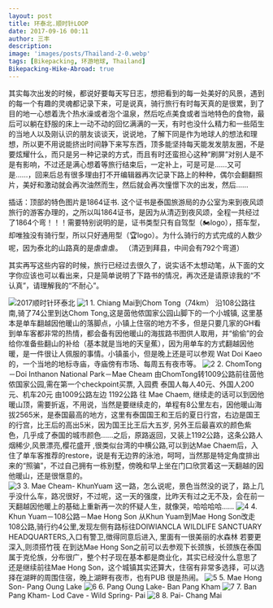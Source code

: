 ```yaml
---
layout: post
title: 环泰北.顺时针LOOP
date: 2017-09-16 00:11
author: 三丰
description:
image: 'images/posts/Thailand-2-0.webp'
tags: [Bikepacking, 环游地球, Thailand]
Bikepacking-Hike-Abroad: true
---
```

其实每次出发的时候，都说好要每天写日志，想把看到的每一处美好的风景，遇到的每一个有趣的灵魂都记录下来，可是说真，骑行旅行有时每天真的是很累，到了目的地一心想着洗个热水澡或者泡个温泉，然后吃点美食或者当地特色的食物，最后可以躺在舒服的床上一动不动的回忆满满的一天，有时也没什么精力和一些陌生的当地人以及刚认识的朋友谈谈天，说说地，了解下同是作为地球人的想法和理想，所以更不用说能挤出时间静下来写东西，顶多能坚持每天能发发朋友圈，不是要炫耀什么，而只是另一种记录的方式，而且有时还蛮担心这种“刷屏”对别人是不是有影响，不过还是满心想着等旅行结束后，一定补上，可是可是……又可是……，回来后总有很多理由打不开编辑器再次记录下路上的种种，偶尔会翻翻照片，美好和激动就会再次油然而生，然后就会再次憧憬下次的出发，然后……

插话：顶部的特色图片是1864证书.
这个证书是泰国旅游局的办公室为来到夜风颂旅行的游客办理的，之所以叫1864证书，是因为从清迈到夜风颂，全程一共经过了1864个弯！！！需要特别说明的是，证书类型只有自驾型（🏍logo），搭车型，却唯独没有骑行型，所以只好通用型（🏆logo）。为什么骑行的方式完成的人数少呢，因为泰北的山路真的是虐虐虐。
（清迈到拜县，中间会有792个弯道）

其实再写这些内容的时候，旅行已经过去很久了，说实话不太想动笔，从下面的文字你应该也可以看出来，只是简单说明了下路书的情况，再次还是请原谅我的“不认真”，请理解我的“不耐心”。

<img title="2017顺时针环泰北" src="https://i2.wp.com/isanfeng.files.wordpress.com/2017/12/9.png?ssl=1&amp;w=450" />

<img src="https://i0.wp.com/isanfeng.files.wordpress.com/2017/12/1.png?ssl=1&amp;w=450" alt="1" />
1. Chiang Mai到Chom Tong（74km）
沿108公路往南,骑了74公里到达Chom Tong,这是茵他侬国家公园山脚下的一个小城镇, 这里基本是单车翻越因他暖山的落脚点，小镇上住宿的地方不多，但是只要几家的GH看到单车客都非常的热情，都会备有因他暖山的海拔路书图供人取用，并“偷偷”的会给你准备些翻山的补给（基本就是当地的天皇蕉），因为用单车的方式翻越因他暖，是一件很让人佩服的事情。小镇虽小，但是晚上还是可以参观 Wat Doi Kaeo的，一个当地的地标寺庙，寺庙傍有市场、每周五有夜市等。

<img src="https://i2.wp.com/isanfeng.files.wordpress.com/2017/12/2.png?ssl=1&amp;w=450" alt="2" />
2. ChomTong－Doi Inthanon National Park－Mae Cheam
由ChomTong转1009公路前往茵他侬国家公园,需在第一个checkpoint买票, 入园费 泰国人每人40元、外国人200元、机车20元
由1009公路左边 1192公路 往 Mae Chaem, 继续走的话可以到因他暖山顶，需要折返，不用说，当然是要继续走的，单程有8公里左右，因他暖山海拔2565米，是泰国最高的地方，这里有泰国国王和王后的夏日行宫，右边是国王的行宫，比王后的高出5米，因为国王比王后大五岁, 另外王后最喜欢的颜色紫色，几乎成了泰国的城市颜色……之后，原路返回，又装上1192公路，这条公路人烟稀少,风景漂亮,樱花盛开 ,很类似台湾的中横公路,可以到达Mae Chaem后，入住了单车客推荐的restore，说是有无边界的泳池，呵呵，当然那是特定角度排出来的“照骗”，不过自己拥有一栋别墅，傍晚和早上坐在门口欣赏着这一天翻越的因他暖山，还是很惬意的。
<div></div>
<div></div>
<img src="https://i1.wp.com/isanfeng.files.wordpress.com/2017/12/3.png?ssl=1&amp;w=450" alt="3" />
3. Mae Cheam- KhunYuam
这一路，怎么说呢，景色当然没的说了，路上几乎没什么车，路况很好，不过呢，这一天的强度，比昨天有过之无不及，会在前一天翻越因他暖上的基础上重新再一次的怀疑人生，就像哭，哈哈哈哈……

<img src="https://i1.wp.com/isanfeng.files.wordpress.com/2017/12/4.png?ssl=1&amp;w=450" alt="4" />
4. Khun Yuam－108公路－Mae Hong Son
从Khun Yuam到Mae Hong Son改走108公路,骑行约4公里,发现左侧有路标往DOIWIANCLA WILDLIFE SANCTUARY HEADQUARTERS,入口有警卫,徴得同意后进入, 里面有一很美丽的水森林 若要更深入,则须搭竹筏
在到达Mae Hong Son之前可以去参观下长颈族，长颈族在泰国属于克伦族，分布很广，整个村子现在基本都是商业化，其实已经没什么意思了
还是继续前往Mae Hong Son，这个城镇其实还算大，住宿有非常多选择，可以选择在湖畔的周围住宿，晚上湖畔有夜市，也有PUB 很是热闹。

<img src="https://i1.wp.com/isanfeng.files.wordpress.com/2017/12/5.png?ssl=1&amp;w=450" alt="5" />
5. Mae Hong Son- Pang Oung Lake

<img src="https://i0.wp.com/isanfeng.files.wordpress.com/2017/12/6.png?ssl=1&amp;w=450" alt="6" />
6. Pang Oung Lake- Ban Pang Kham

<img src="https://i1.wp.com/isanfeng.files.wordpress.com/2017/12/7.png?ssl=1&amp;w=450" alt="7" />
7. Ban Pang Kham- Lod Cave - Wild Spring- Pai

<img src="https://i0.wp.com/isanfeng.files.wordpress.com/2017/12/8.png?ssl=1&amp;w=450" alt="8" />
8. Pai- Chang Mai
